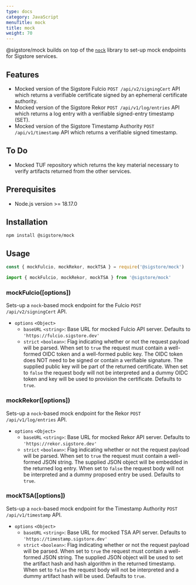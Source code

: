 ```yaml
---
type: docs
category: JavaScript
menuTitle: mock
title: mock
weight: 70
---
```


@sigstore/mock builds on top of the [`nock`][1] library to set-up mock endpoints for Sigstore
services.

## Features

* Mocked version of the Sigstore Fulcio `POST /api/v2/signingCert` API which
  returns a verifiable certificate signed by an ephemeral certificate authority.
* Mocked version of the Sigstore Rekor `POST /api/v1/log/entries` API which
  returns a log entry with a verifiable signed-entry timestamp (SET).
* Mocked version of the Sigstore Timestamp Authority `POST /api/v1/timestamp`
  API which returns a verifiable signed timestamp.

## To Do

* Mocked TUF repository which returns the key material necessary to
  verify artifacts returned from the other services.

## Prerequisites

- Node.js version >= 18.17.0

## Installation

```
npm install @sigstore/mock
```

## Usage

```javascript
const { mockFulcio, mockRekor, mockTSA } = require('@sigstore/mock')
```

```javascript
import { mockFulcio, mockRekor, mockTSA } from '@sigstore/mock'
```

### mockFulcio([options])
Sets-up a `nock`-based mock endpoint for the Fulcio `POST /api/v2/signingCert` API.

* `options` `<Object>`
  * `baseURL` `<string>`: Base URL for mocked Fulcio API server. Defaults to
    `'https://fulcio.sigstore.dev'`
  * `strict` `<boolean>`: Flag indicating whether or not the request payload
    will be parsed. When set to `true` the request must contain a well-formed
    OIDC token and a well-formed public key. The OIDC token does NOT need to be
    signed or contain a verifiable signature. The supplied public key will be
    part of the returned certificate. When set to `false` the request body will
    not be interpreted and a dummy OIDC token and key will be used to provision
    the certificate. Defaults to `true`.

### mockRekor([options])
Sets-up a `nock`-based mock endpoint for the Rekor `POST /api/v1/log/entries` API.

* `options` `<Object>`
  * `baseURL` `<string>`: Base URL for mocked Rekor API server. Defaults to
    `'https://rekor.sigstore.dev'`
  * `strict` `<boolean>`: Flag indicating whether or not the request payload
    will be parsed. When set to `true` the request must contain a well-formed
    JSON string. The supplied JSON object will be embedded in the returned
    log entry. When set to `false` the request body will not be interpreted
    and a dummy proposed entry  be used. Defaults to `true`.

### mockTSA([options])
Sets-up a `nock`-based mock endpoint for the Timestamp Authority `POST /api/v1/timestamp` API.

* `options` `<Object>`
  * `baseURL` `<string>`: Base URL for mocked TSA API server. Defaults to
    `'https://timestamp.sigstore.dev'`
  * `strict` `<boolean>`: Flag indicating whether or not the request payload
    will be parsed. When set to `true` the request must contain a well-formed
    JSON string. The supplied JSON object will be used to set the artifact hash
    and hash algorithm in the returned timestamp. When set to `false` the
    request body will not be interpreted and a dummy artifact hash will be
    used. Defaults to `true`.

[1]: https://github.com/nock/nock